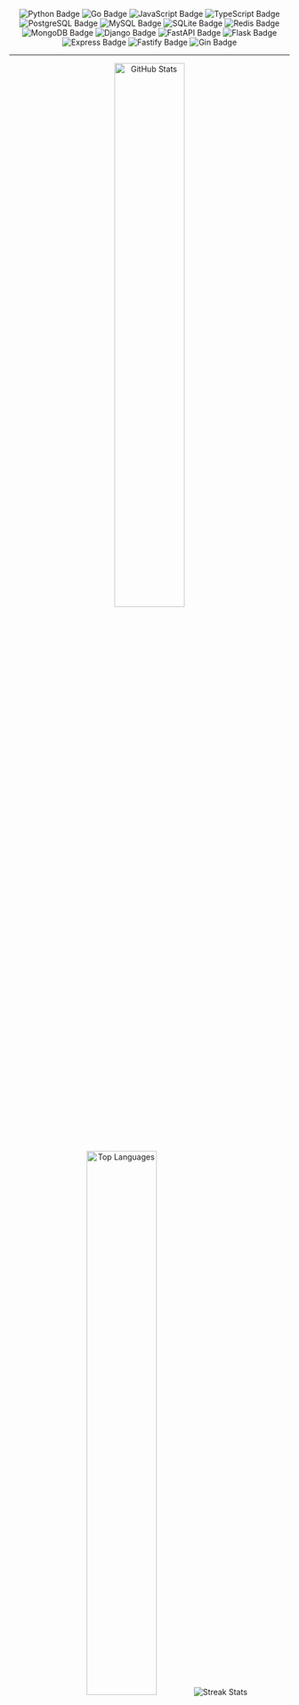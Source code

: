 <p style="text-align: center;">
  <img src="https://img.shields.io/badge/Python-Informational?style=flat&logo=python&logoColor=white&color=3776AB" alt="Python Badge">
  <img src="https://img.shields.io/badge/Go-Informational?style=flat&logo=go&logoColor=white&color=00ADD8" alt="Go Badge">
  <img src="https://img.shields.io/badge/JavaScript-Informational?style=flat&logo=javascript&logoColor=black&color=F7DF1E" alt="JavaScript Badge">
  <img src="https://img.shields.io/badge/TypeScript-Informational?style=flat&logo=typescript&logoColor=white&color=3178C6" alt="TypeScript Badge">
  <img src="https://img.shields.io/badge/PostgreSQL-Informational?style=flat&logo=postgresql&logoColor=white&color=4169E1" alt="PostgreSQL Badge">
  <img src="https://img.shields.io/badge/MySQL-Informational?style=flat&logo=mysql&logoColor=white&color=4479A1" alt="MySQL Badge">
  <img src="https://img.shields.io/badge/SQLite-Informational?style=flat&logo=sqlite&logoColor=white&color=003B57" alt="SQLite Badge">
  <img src="https://img.shields.io/badge/Redis-Informational?style=flat&logo=redis&logoColor=white&color=DC382D" alt="Redis Badge">
  <img src="https://img.shields.io/badge/MongoDB-Informational?style=flat&logo=mongodb&logoColor=white&color=4DB33D" alt="MongoDB Badge">
  <img src="https://img.shields.io/badge/Django-Informational?style=flat&logo=django&logoColor=white&color=092E20" alt="Django Badge">
  <img src="https://img.shields.io/badge/FastAPI-Informational?style=flat&logo=fastapi&logoColor=white&color=000000" alt="FastAPI Badge">
  <img src="https://img.shields.io/badge/Flask-Informational?style=flat&logo=flask&logoColor=white&color=000000" alt="Flask Badge">
  <img src="https://img.shields.io/badge/Express-Informational?style=flat&logo=express&logoColor=white&color=000000" alt="Express Badge">
  <img src="https://img.shields.io/badge/Fastify-Informational?style=flat&logo=fastify&logoColor=white&color=000000" alt="Fastify Badge">
  <img src="https://img.shields.io/badge/Gin-Informational?style=flat&logo=gin&logoColor=white&color=00ADD8" alt="Gin Badge">
</p>

<hr>

<p align="center">
  <picture>
    <source
      srcset="https://github-readme-stats.vercel.app/api?username=bezstrok&show_icons=true&count_private=true&theme=github_dark&include_all_commits=true&hide_border=true&hide=issues,contribs&rank_icon=github&number_format=short&bg_color=00000000"
      media="(prefers-color-scheme: dark)"
    />
    <source
      srcset="https://github-readme-stats.vercel.app/api?username=bezstrok&show_icons=true&count_private=true&include_all_commits=true&hide_border=true&hide=issues,contribs&rank_icon=github&theme=swift&number_format=short&bg_color=00000000"
      media="(prefers-color-scheme: light), (prefers-color-scheme: no-preference)"
    />
    <img
      height="50%"
      src="https://github-readme-stats.vercel.app/api?username=bezstrok&show_icons=true&count_private=true&include_all_commits=true&hide_border=true&hide=issues,contribs&rank_icon=github&number_format=short&bg_color=00000000"
      alt="GitHub Stats"
    />
  </picture>
  <picture>
    <source
      srcset="https://github-readme-stats.vercel.app/api/top-langs?username=bezstrok&theme=github_dark&layout=normal&hide_border=true&langs_count=6&bg_color=00000000"
      media="(prefers-color-scheme: dark)"
    />
    <source
      srcset="https://github-readme-stats.vercel.app/api/top-langs?username=bezstrok&layout=normal&hide_border=true&theme=swift&langs_count=6&bg_color=00000000"
      media="(prefers-color-scheme: light), (prefers-color-scheme: no-preference)"
    />
    <img
      height="50%"
      src="https://github-readme-stats.vercel.app/api/top-langs?username=bezstrok&layout=normal&hide_border=true&langs_count=6&bg_color=00000000"
      alt="Top Languages"
    />
  </picture>
  <picture>
    <source
      srcset="https://github-readme-streak-stats.herokuapp.com?user=bezstrok&theme=github-dark-blue&hide_border=true&background=00000000"
      media="(prefers-color-scheme: dark)"
    />
    <source
      srcset="https://github-readme-streak-stats.herokuapp.com?user=bezstrok&theme=swift&hide_border=true&background=00000000"
      media="(prefers-color-scheme: light), (prefers-color-scheme: no-preference)"
    />
    <img
      src="https://github-readme-streak-stats.herokuapp.com?user=bezstrok&hide_border=true&background=00000000"
      alt="Streak Stats"
    />
  </picture>
</p>